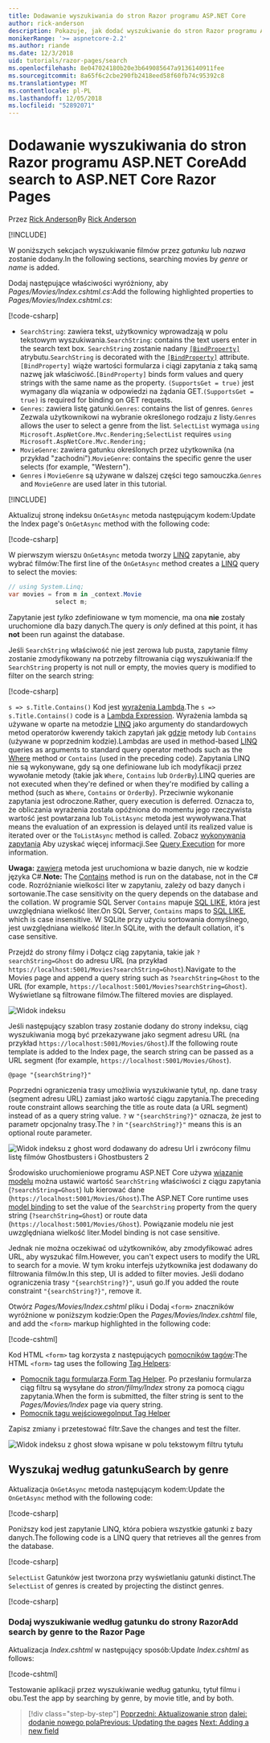 ```yaml
---
title: Dodawanie wyszukiwania do stron Razor programu ASP.NET Core
author: rick-anderson
description: Pokazuje, jak dodać wyszukiwanie do stron Razor programu ASP.NET Core
monikerRange: '>= aspnetcore-2.2'
ms.author: riande
ms.date: 12/3/2018
uid: tutorials/razor-pages/search
ms.openlocfilehash: 8e047024180b20e3b649085647a9136140911fee
ms.sourcegitcommit: 8a65f6c2cbe290fb2418eed58f60fb74c95392c8
ms.translationtype: MT
ms.contentlocale: pl-PL
ms.lasthandoff: 12/05/2018
ms.locfileid: "52892071"
---
```

# <a name="add-search-to-aspnet-core-razor-pages"></a><span data-ttu-id="ec637-103">Dodawanie wyszukiwania do stron Razor programu ASP.NET Core</span><span class="sxs-lookup"><span data-stu-id="ec637-103">Add search to ASP.NET Core Razor Pages</span></span>

<span data-ttu-id="ec637-104">Przez [Rick Anderson](https://twitter.com/RickAndMSFT)</span><span class="sxs-lookup"><span data-stu-id="ec637-104">By [Rick Anderson](https://twitter.com/RickAndMSFT)</span></span>

[!INCLUDE[](~/includes/rp/download.md)]

<span data-ttu-id="ec637-105">W poniższych sekcjach wyszukiwanie filmów przez *gatunku* lub *nazwa* zostanie dodany.</span><span class="sxs-lookup"><span data-stu-id="ec637-105">In the following sections, searching movies by *genre* or *name* is added.</span></span>

<span data-ttu-id="ec637-106">Dodaj następujące właściwości wyróżniony, aby *Pages/Movies/Index.cshtml.cs*:</span><span class="sxs-lookup"><span data-stu-id="ec637-106">Add the following highlighted properties to *Pages/Movies/Index.cshtml.cs*:</span></span>

[!code-csharp[](razor-pages-start/sample/RazorPagesMovie22/Pages/Movies/Index.cshtml.cs?name=snippet_newProps&highlight=11-999)]

* <span data-ttu-id="ec637-107">`SearchString`: zawiera tekst, użytkownicy wprowadzają w polu tekstowym wyszukiwania.</span><span class="sxs-lookup"><span data-stu-id="ec637-107">`SearchString`: contains the text users enter in the search text box.</span></span> <span data-ttu-id="ec637-108">`SearchString` zostanie nadany [ `[BindProperty]` ](/dotnet/api/microsoft.aspnetcore.mvc.bindpropertyattribute) atrybutu.</span><span class="sxs-lookup"><span data-stu-id="ec637-108">`SearchString` is decorated with the [`[BindProperty]`](/dotnet/api/microsoft.aspnetcore.mvc.bindpropertyattribute) attribute.</span></span> <span data-ttu-id="ec637-109">`[BindProperty]` wiąże wartości formularza i ciągi zapytania z taką samą nazwę jak właściwość.</span><span class="sxs-lookup"><span data-stu-id="ec637-109">`[BindProperty]` binds form values and query strings with the same name as the property.</span></span> <span data-ttu-id="ec637-110">`(SupportsGet = true)` jest wymagany dla wiązania w odpowiedzi na żądania GET.</span><span class="sxs-lookup"><span data-stu-id="ec637-110">`(SupportsGet = true)` is required for binding on GET requests.</span></span>
* <span data-ttu-id="ec637-111">`Genres`: zawiera listę gatunki.</span><span class="sxs-lookup"><span data-stu-id="ec637-111">`Genres`: contains the list of genres.</span></span> <span data-ttu-id="ec637-112">`Genres` Zezwala użytkownikowi na wybranie określonego rodzaju z listy.</span><span class="sxs-lookup"><span data-stu-id="ec637-112">`Genres` allows the user to select a genre from the list.</span></span> <span data-ttu-id="ec637-113">`SelectList` wymaga `using Microsoft.AspNetCore.Mvc.Rendering;`</span><span class="sxs-lookup"><span data-stu-id="ec637-113">`SelectList` requires `using Microsoft.AspNetCore.Mvc.Rendering;`</span></span>
* <span data-ttu-id="ec637-114">`MovieGenre`: zawiera gatunku określonych przez użytkownika (na przykład "zachodni").</span><span class="sxs-lookup"><span data-stu-id="ec637-114">`MovieGenre`: contains the specific genre the user selects (for example, "Western").</span></span>
* <span data-ttu-id="ec637-115">`Genres` i `MovieGenre` są używane w dalszej części tego samouczka.</span><span class="sxs-lookup"><span data-stu-id="ec637-115">`Genres` and `MovieGenre` are used later in this tutorial.</span></span>

[!INCLUDE[](~/includes/bind-get.md)]

<span data-ttu-id="ec637-116">Aktualizuj stronę indeksu `OnGetAsync` metoda następującym kodem:</span><span class="sxs-lookup"><span data-stu-id="ec637-116">Update the Index page's `OnGetAsync` method with the following code:</span></span>

[!code-csharp[](razor-pages-start/sample/RazorPagesMovie22/Pages/Movies/Index.cshtml.cs?name=snippet_1stSearch)]

<span data-ttu-id="ec637-117">W pierwszym wierszu `OnGetAsync` metoda tworzy [LINQ](/dotnet/csharp/programming-guide/concepts/linq/) zapytanie, aby wybrać filmów:</span><span class="sxs-lookup"><span data-stu-id="ec637-117">The first line of the `OnGetAsync` method creates a [LINQ](/dotnet/csharp/programming-guide/concepts/linq/) query to select the movies:</span></span>

```csharp
// using System.Linq;
var movies = from m in _context.Movie
             select m;
```

<span data-ttu-id="ec637-118">Zapytanie jest *tylko* zdefiniowane w tym momencie, ma ona **nie** zostały uruchomione dla bazy danych.</span><span class="sxs-lookup"><span data-stu-id="ec637-118">The query is *only* defined at this point, it has **not** been run against the database.</span></span>

<span data-ttu-id="ec637-119">Jeśli `SearchString` właściwość nie jest zerowa lub pusta, zapytanie filmy zostanie zmodyfikowany na potrzeby filtrowania ciąg wyszukiwania:</span><span class="sxs-lookup"><span data-stu-id="ec637-119">If the `SearchString` property is not null or empty, the movies query is modified to filter on the search string:</span></span>

[!code-csharp[](razor-pages-start/sample/RazorPagesMovie22/Pages/Movies/Index.cshtml.cs?name=snippet_SearchNull)]

<span data-ttu-id="ec637-120">`s => s.Title.Contains()` Kod jest [wyrażenia Lambda](/dotnet/csharp/programming-guide/statements-expressions-operators/lambda-expressions).</span><span class="sxs-lookup"><span data-stu-id="ec637-120">The `s => s.Title.Contains()` code is a [Lambda Expression](/dotnet/csharp/programming-guide/statements-expressions-operators/lambda-expressions).</span></span> <span data-ttu-id="ec637-121">Wyrażenia lambda są używane w oparte na metodzie [LINQ](/dotnet/csharp/programming-guide/concepts/linq/) jako argumenty do standardowych metod operatorów kwerendy takich zapytań jak [gdzie](/dotnet/csharp/programming-guide/concepts/linq/query-syntax-and-method-syntax-in-linq) metody lub `Contains` (używane w poprzednim kodzie).</span><span class="sxs-lookup"><span data-stu-id="ec637-121">Lambdas are used in method-based [LINQ](/dotnet/csharp/programming-guide/concepts/linq/) queries as arguments to standard query operator methods such as the [Where](/dotnet/csharp/programming-guide/concepts/linq/query-syntax-and-method-syntax-in-linq) method or `Contains` (used in the preceding code).</span></span> <span data-ttu-id="ec637-122">Zapytania LINQ nie są wykonywane, gdy są one definiowane lub ich modyfikacji przez wywołanie metody (takie jak `Where`, `Contains` lub `OrderBy`).</span><span class="sxs-lookup"><span data-stu-id="ec637-122">LINQ queries are not executed when they're defined or when they're modified by calling a method (such as `Where`, `Contains`  or `OrderBy`).</span></span> <span data-ttu-id="ec637-123">Przeciwnie wykonanie zapytania jest odroczone.</span><span class="sxs-lookup"><span data-stu-id="ec637-123">Rather, query execution is deferred.</span></span> <span data-ttu-id="ec637-124">Oznacza to, że obliczania wyrażenia została opóźniona do momentu jego rzeczywista wartość jest powtarzana lub `ToListAsync` metoda jest wywoływana.</span><span class="sxs-lookup"><span data-stu-id="ec637-124">That means the evaluation of an expression is delayed until its realized value is iterated over or the `ToListAsync` method is called.</span></span> <span data-ttu-id="ec637-125">Zobacz [wykonywania zapytania](/dotnet/framework/data/adonet/ef/language-reference/query-execution) Aby uzyskać więcej informacji.</span><span class="sxs-lookup"><span data-stu-id="ec637-125">See [Query Execution](/dotnet/framework/data/adonet/ef/language-reference/query-execution) for more information.</span></span>

<span data-ttu-id="ec637-126">**Uwaga:** [zawiera](/dotnet/api/system.data.objects.dataclasses.entitycollection-1.contains) metoda jest uruchomiona w bazie danych, nie w kodzie języka C#.</span><span class="sxs-lookup"><span data-stu-id="ec637-126">**Note:** The [Contains](/dotnet/api/system.data.objects.dataclasses.entitycollection-1.contains) method is run on the database, not in the C# code.</span></span> <span data-ttu-id="ec637-127">Rozróżnianie wielkości liter w zapytaniu, zależy od bazy danych i sortowanie.</span><span class="sxs-lookup"><span data-stu-id="ec637-127">The case sensitivity on the query depends on the database and the collation.</span></span> <span data-ttu-id="ec637-128">W programie SQL Server `Contains` mapuje [SQL LIKE](/sql/t-sql/language-elements/like-transact-sql), która jest uwzględniana wielkość liter.</span><span class="sxs-lookup"><span data-stu-id="ec637-128">On SQL Server, `Contains` maps to [SQL LIKE](/sql/t-sql/language-elements/like-transact-sql), which is case insensitive.</span></span> <span data-ttu-id="ec637-129">W SQLite przy użyciu sortowania domyślnego, jest uwzględniana wielkość liter.</span><span class="sxs-lookup"><span data-stu-id="ec637-129">In SQLite, with the default collation, it's case sensitive.</span></span>

<span data-ttu-id="ec637-130">Przejdź do strony filmy i Dołącz ciąg zapytania, takie jak `?searchString=Ghost` do adresu URL (na przykład `https://localhost:5001/Movies?searchString=Ghost`).</span><span class="sxs-lookup"><span data-stu-id="ec637-130">Navigate to the Movies page and append a query string such as `?searchString=Ghost` to the URL (for example, `https://localhost:5001/Movies?searchString=Ghost`).</span></span> <span data-ttu-id="ec637-131">Wyświetlane są filtrowane filmów.</span><span class="sxs-lookup"><span data-stu-id="ec637-131">The filtered movies are displayed.</span></span>

![Widok indeksu](search/_static/ghost.png)

<span data-ttu-id="ec637-133">Jeśli następujący szablon trasy zostanie dodany do strony indeksu, ciąg wyszukiwania mogą być przekazywane jako segment adresu URL (na przykład `https://localhost:5001/Movies/Ghost`).</span><span class="sxs-lookup"><span data-stu-id="ec637-133">If the following route template is added to the Index page, the search string can be passed as a URL segment (for example, `https://localhost:5001/Movies/Ghost`).</span></span>

```cshtml
@page "{searchString?}"
```

<span data-ttu-id="ec637-134">Poprzedni ograniczenia trasy umożliwia wyszukiwanie tytuł, np. dane trasy (segment adresu URL) zamiast jako wartość ciągu zapytania.</span><span class="sxs-lookup"><span data-stu-id="ec637-134">The preceding route constraint allows searching the title as route data (a URL segment) instead of as a query string value.</span></span>  <span data-ttu-id="ec637-135">`?` w `"{searchString?}"` oznacza, że jest to parametr opcjonalny trasy.</span><span class="sxs-lookup"><span data-stu-id="ec637-135">The `?` in `"{searchString?}"` means this is an optional route parameter.</span></span>

![Widok indeksu z ghost word dodawany do adresu Url i zwrócony filmu listę filmów Ghostbusters i Ghostbusters 2](search/_static/g2.png)

<span data-ttu-id="ec637-137">Środowisko uruchomieniowe programu ASP.NET Core używa [wiązanie modelu](xref:mvc/models/model-binding) można ustawić wartość `SearchString` właściwości z ciągu zapytania (`?searchString=Ghost`) lub kierować dane (`https://localhost:5001/Movies/Ghost`).</span><span class="sxs-lookup"><span data-stu-id="ec637-137">The ASP.NET Core runtime uses [model binding](xref:mvc/models/model-binding) to set the value of the `SearchString` property from the query string (`?searchString=Ghost`) or route data (`https://localhost:5001/Movies/Ghost`).</span></span> <span data-ttu-id="ec637-138">Powiązanie modelu nie jest uwzględniana wielkość liter.</span><span class="sxs-lookup"><span data-stu-id="ec637-138">Model binding is not case sensitive.</span></span>

<span data-ttu-id="ec637-139">Jednak nie można oczekiwać od użytkowników, aby zmodyfikować adres URL, aby wyszukać film.</span><span class="sxs-lookup"><span data-stu-id="ec637-139">However, you can't expect users to modify the URL to search for a movie.</span></span> <span data-ttu-id="ec637-140">W tym kroku interfejs użytkownika jest dodawany do filtrowania filmów.</span><span class="sxs-lookup"><span data-stu-id="ec637-140">In this step, UI is added to filter movies.</span></span> <span data-ttu-id="ec637-141">Jeśli dodano ograniczenia trasy `"{searchString?}"`, usuń go.</span><span class="sxs-lookup"><span data-stu-id="ec637-141">If you added the route constraint `"{searchString?}"`, remove it.</span></span>

<span data-ttu-id="ec637-142">Otwórz *Pages/Movies/Index.cshtml* pliku i Dodaj `<form>` znaczników wyróżnione w poniższym kodzie:</span><span class="sxs-lookup"><span data-stu-id="ec637-142">Open the *Pages/Movies/Index.cshtml* file, and add the `<form>` markup highlighted in the following code:</span></span>

[!code-cshtml[](razor-pages-start/sample/RazorPagesMovie22/Pages/Movies/Index2.cshtml?highlight=14-19&range=1-22)]

<span data-ttu-id="ec637-143">Kod HTML `<form>` tag korzysta z następujących [pomocników tagów](xref:mvc/views/tag-helpers/intro):</span><span class="sxs-lookup"><span data-stu-id="ec637-143">The HTML `<form>` tag uses the following [Tag Helpers](xref:mvc/views/tag-helpers/intro):</span></span>

* <span data-ttu-id="ec637-144">[Pomocnik tagu formularza](xref:mvc/views/working-with-forms#the-form-tag-helper).</span><span class="sxs-lookup"><span data-stu-id="ec637-144">[Form Tag Helper](xref:mvc/views/working-with-forms#the-form-tag-helper).</span></span> <span data-ttu-id="ec637-145">Po przesłaniu formularza ciąg filtru są wysyłane do *stron/filmy/Index* strony za pomocą ciągu zapytania.</span><span class="sxs-lookup"><span data-stu-id="ec637-145">When the form is submitted, the filter string is sent to the *Pages/Movies/Index* page via query string.</span></span>
* [<span data-ttu-id="ec637-146">Pomocnik tagu wejściowego</span><span class="sxs-lookup"><span data-stu-id="ec637-146">Input Tag Helper</span></span>](xref:mvc/views/working-with-forms#the-input-tag-helper)

<span data-ttu-id="ec637-147">Zapisz zmiany i przetestować filtr.</span><span class="sxs-lookup"><span data-stu-id="ec637-147">Save the changes and test the filter.</span></span>

![Widok indeksu z ghost słowa wpisane w polu tekstowym filtru tytułu](search/_static/filter.png)

## <a name="search-by-genre"></a><span data-ttu-id="ec637-149">Wyszukaj według gatunku</span><span class="sxs-lookup"><span data-stu-id="ec637-149">Search by genre</span></span>

<span data-ttu-id="ec637-150">Aktualizacja `OnGetAsync` metoda następującym kodem:</span><span class="sxs-lookup"><span data-stu-id="ec637-150">Update the `OnGetAsync` method with the following code:</span></span>

[!code-csharp[](razor-pages-start/sample/RazorPagesMovie22/Pages/Movies/Index.cshtml.cs?name=snippet_SearchGenre)]

<span data-ttu-id="ec637-151">Poniższy kod jest zapytanie LINQ, która pobiera wszystkie gatunki z bazy danych.</span><span class="sxs-lookup"><span data-stu-id="ec637-151">The following code is a LINQ query that retrieves all the genres from the database.</span></span>

[!code-csharp[](razor-pages-start/sample/RazorPagesMovie22/Pages/Movies/Index.cshtml.cs?name=snippet_LINQ)]

<span data-ttu-id="ec637-152">`SelectList` Gatunków jest tworzona przy wyświetlaniu gatunki distinct.</span><span class="sxs-lookup"><span data-stu-id="ec637-152">The `SelectList` of genres is created by projecting the distinct genres.</span></span>

[!code-csharp[](razor-pages-start/sample/RazorPagesMovie22/Pages/Movies/Index.cshtml.cs?name=snippet_SelectList)]

### <a name="add-search-by-genre-to-the-razor-page"></a><span data-ttu-id="ec637-153">Dodaj wyszukiwanie według gatunku do strony Razor</span><span class="sxs-lookup"><span data-stu-id="ec637-153">Add search by genre to the Razor Page</span></span>

<span data-ttu-id="ec637-154">Aktualizacja *Index.cshtml* w następujący sposób:</span><span class="sxs-lookup"><span data-stu-id="ec637-154">Update *Index.cshtml* as follows:</span></span>

[!code-cshtml[](razor-pages-start/sample/RazorPagesMovie22/Pages/Movies/IndexFormGenreNoRating.cshtml?highlight=16-18&range=1-26)]

<span data-ttu-id="ec637-155">Testowanie aplikacji przez wyszukiwanie według gatunku, tytuł filmu i obu.</span><span class="sxs-lookup"><span data-stu-id="ec637-155">Test the app by searching by genre, by movie title, and by both.</span></span>

> [!div class="step-by-step"]
> <span data-ttu-id="ec637-156">[Poprzedni: Aktualizowanie stron](xref:tutorials/razor-pages/da1)
> [dalej: dodanie nowego pola](xref:tutorials/razor-pages/new-field)</span><span class="sxs-lookup"><span data-stu-id="ec637-156">[Previous: Updating the pages](xref:tutorials/razor-pages/da1)
[Next: Adding a new field](xref:tutorials/razor-pages/new-field)</span></span>
